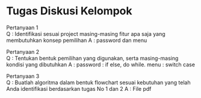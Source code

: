 # Tugas Diskusi Kelompok #
Pertanyaan 1\
Q : Identifikasi sesuai project masing-masing fitur apa saja yang membutuhkan konsep pemilihan
A : password dan menu

Pertanyaan 2\
Q : Tentukan bentuk pemilihan yang digunakan, serta masing-masing kondisi yang dibutuhkan
A : password : if else, do while. menu : switch case

Pertanyaan 3\
Q : Buatlah algoritma dalam bentuk flowchart sesuai kebutuhan yang telah Anda identifikasi berdasarkan tugas No 1 dan 2
A : File pdf

